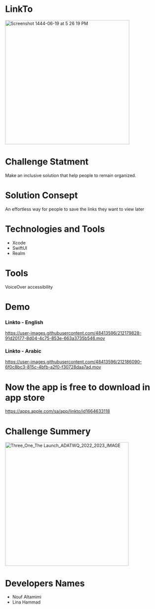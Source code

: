 # LinkTo

<img width="402" alt="Screenshot 1444-06-19 at 5 26 19 PM" src="https://user-images.githubusercontent.com/48413596/212186267-3e793ab4-6642-4d72-ba04-019f7fcfec88.png">

# Challenge Statment
Make an inclusive solution that help people to remain organized.

# Solution Consept 
An effortless way for people to save the links they want to view later

# Technologies and Tools
- Xcode
- SwiftUI
- Realm

# Tools
VoiceOver accessibility

# Demo 
### Linkto - English
https://user-images.githubusercontent.com/48413596/212179828-91d20177-8d04-4c75-853e-663a3735b546.mov

### Linkto - Arabic
https://user-images.githubusercontent.com/48413596/212186090-6f0c8bc3-815c-4bfb-a2f0-f30728daa7ad.mov

# Now the app is free to download in app store
https://apps.apple.com/sa/app/linkto/id1664633118

# Challenge Summery
<img width="400" alt="Three_One_The Launch_ADATWQ_2022_2023_IMAGE" src="https://user-images.githubusercontent.com/48413596/212353194-7a01293b-0844-4570-8479-de6e828670f6.png">


# Developers Names
- Nouf Altamimi
- Lina Hammad
